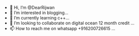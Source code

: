 - 👋 Hi, I’m @DearRijwan
- 👀 I’m interested in blogging...
- 🌱 I’m currently learning c++...
- 💞️ I’m looking to collaborate on digital ocean 12 month credit ...
- 📫 How to reach me on whatsapp +916200726615 ...

<!---
DearRijwan/DearRijwan is a ✨ special ✨ repository because its `README.md` (this file) appears on your GitHub profile.
You can click the Preview link to take a look at your changes.
--->

